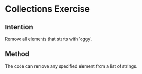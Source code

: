 # Collections Exercise

## Intention

Remove all elements that starts with 'oggy'.

## Method

The code can remove any specified element from a list of strings.
